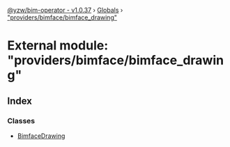 [@yzw/bim-operator - v1.0.37](../README.md) › [Globals](../globals.md) › ["providers/bimface/bimface_drawing"](_providers_bimface_bimface_drawing_.md)

# External module: "providers/bimface/bimface_drawing"

## Index

### Classes

* [BimfaceDrawing](../classes/_providers_bimface_bimface_drawing_.bimfacedrawing.md)
